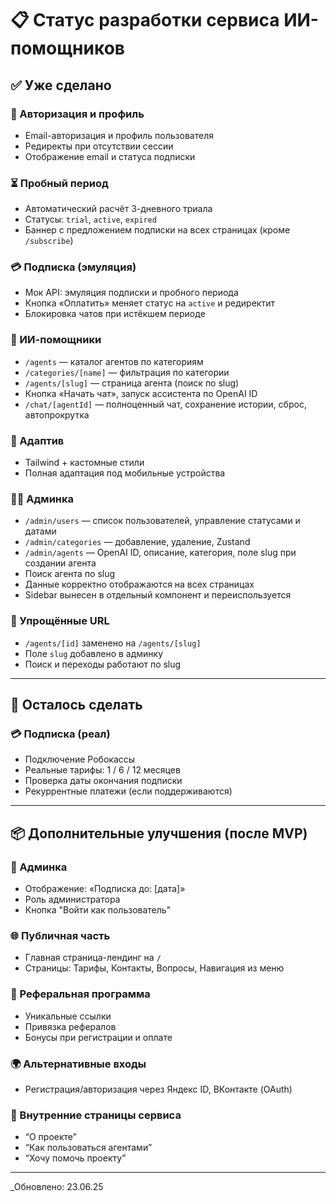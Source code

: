 # 📋 Статус разработки сервиса ИИ-помощников

## ✅ Уже сделано

### 🔐 Авторизация и профиль
- Email-авторизация и профиль пользователя
- Редиректы при отсутствии сессии
- Отображение email и статуса подписки

### ⏳ Пробный период
- Автоматический расчёт 3-дневного триала
- Статусы: `trial`, `active`, `expired`
- Баннер с предложением подписки на всех страницах (кроме `/subscribe`)

### 💳 Подписка (эмуляция)
- Мок API: эмуляция подписки и пробного периода
- Кнопка «Оплатить» меняет статус на `active` и редиректит
- Блокировка чатов при истёкшем периоде

### 🧠 ИИ-помощники
- `/agents` — каталог агентов по категориям
- `/categories/[name]` — фильтрация по категории
- `/agents/[slug]` — страница агента (поиск по slug)
- Кнопка «Начать чат», запуск ассистента по OpenAI ID
- `/chat/[agentId]` — полноценный чат, сохранение истории, сброс, автопрокрутка

### 📱 Адаптив
- Tailwind + кастомные стили
- Полная адаптация под мобильные устройства

### 🧑‍💼 Админка
- `/admin/users` — список пользователей, управление статусами и датами
- `/admin/categories` — добавление, удаление, Zustand
- `/admin/agents` — OpenAI ID, описание, категория, поле slug при создании агента
- Поиск агента по slug
- Данные корректно отображаются на всех страницах
- Sidebar вынесен в отдельный компонент и переиспользуется

### 🔗 Упрощённые URL
- `/agents/[id]` заменено на `/agents/[slug]`
- Поле `slug` добавлено в админку
- Поиск и переходы работают по slug

---

## 🧩 Осталось сделать

### 💳 Подписка (реал)
- Подключение Робокассы
- Реальные тарифы: 1 / 6 / 12 месяцев
- Проверка даты окончания подписки
- Рекуррентные платежи (если поддерживаются)

---

## 📦 Дополнительные улучшения (после MVP)

### 🧾 Админка
- Отображение: «Подписка до: [дата]»
- Роль администратора
- Кнопка "Войти как пользователь"

### 🌐 Публичная часть
- Главная страница-лендинг на `/`
- Страницы: Тарифы, Контакты, Вопросы, Навигация из меню

### 🤝 Реферальная программа
- Уникальные ссылки
- Привязка рефералов
- Бонусы при регистрации и оплате

### 🌍 Альтернативные входы
- Регистрация/авторизация через Яндекс ID, ВКонтакте (OAuth)

### 📘 Внутренние страницы сервиса
- “О проекте”
- “Как пользоваться агентами”
- “Хочу помочь проекту”

---

_Обновлено: 23.06.25

